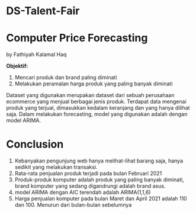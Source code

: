 # DS-Talent-Fair


# **Computer Price Forecasting**
by Fathiyah Kalamal Haq

**Objektif:**
1. Mencari produk dan brand paling diminati
2. Melakukan peramalan harga produk yang paling banyak diminati

Dataset yang digunakan merupakan dataset dari sebuah perusahaan ecommerce yang menjual berbagai jenis produk. Terdapat data mengenai produk yang terjual, dimasukkan kedalam keranjang dan yang hanya dilihat saja. Dalam melakukan forecasting, model yang digunakan adalah dengan model ARIMA.


# Conclusion
1. Kebanyakan pengunjung web hanya melihat-lihat barang saja, hanya sedikit yang melakukan transaksi.
2. Rata-rata penjualan produk terjadi pada bulan Februari 2021
3. Produk-produk komputer adalah produk yang paling banyak diminati, brand komputer yang sedang digandrungi adalah brand asus.
4. model ARIMA dengan AIC terendah adalah ARIMA(1,1,6)
5. Harga penjualan komputer pada bulan Maret dan April 2021 adalah 110 dan 100. Menurun dari bulan-bulan sebelumnya
